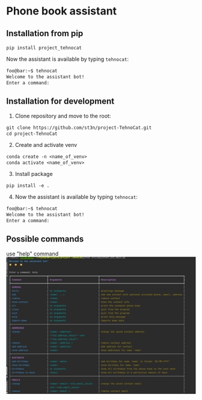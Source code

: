 # Phone book assistant
## Installation from pip

```shell
pip install project_tehnocat
```
Now the assistant is available by typing `tehnocat`:
```shell
foo@bar:~$ tehnocat
Welcome to the assistant bot!
Enter a command: 
```
## Installation for development
1. Clone repository and move to the root:
```shell
git clone https://github.com/st3n/project-TehnoCat.git
cd project-TehnoCat
```
2. Create and activate venv
```shell
conda create -n <name_of_venv>
conda activate <name_of_venv>
```
3. Install package
```shell
pip install -e .
```
4. Now the assistant is available by typing `tehnocat`:
```shell
foo@bar:~$ tehnocat
Welcome to the assistant bot!
Enter a command: 
```

## Possible commands
use "help" command
![img.png](img.png)
